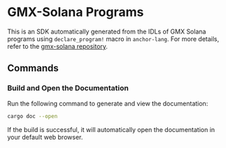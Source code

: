 # GMX-Solana Programs

This is an SDK automatically generated from the IDLs of GMX Solana programs using `declare_program!` macro in `anchor-lang`. For more details, refer to the [gmx-solana repository][gmx-solana-link].

## Commands

### Build and Open the Documentation

Run the following command to generate and view the documentation:

```bash
cargo doc --open
```

If the build is successful, it will automatically open the documentation in your default web browser.

[gmx-solana-link]: https://github.com/gmsol-labs/gmx-solana

